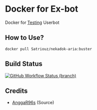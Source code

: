 # Docker for Ex-bot
Docker for [Testing](https://github.com/Ncode2014/nikabut) Userbot

## How to Use?
```
docker pull Satriouz/nekadok-aria:buster
```

## Build Status
<a href="https://github.com/Satriouz/nekadok-aria/actions?query=branch%3Amain"> <img alt="GitHub Workflow Status (branch)" src="https://img.shields.io/github/workflow/status/Ncode2014/nekadok/Docker%20Build/main?color=blue&label=Docker%20build&logo=github%20actions&logoColor=green&style=for-the-badge" /></a>

## Credits
* [AnggaR96s](https://github.com/AnggaR96s) (Source)
